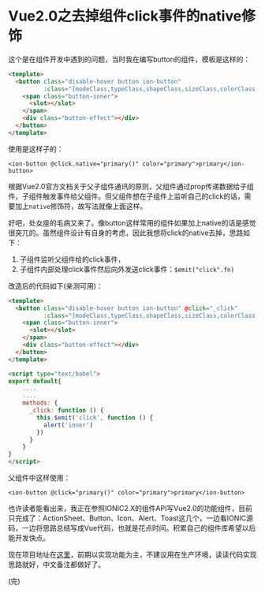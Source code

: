 # Vue2.0之去掉组件click事件的native修饰

这个是在组件开发中遇到的问题，当时我在编写button的组件，模板是这样的：


```html
<template>
  <button class="disable-hover button ion-button"
          :class="[modeClass,typeClass,shapeClass,sizeClass,colorClass,roleClass,strongClass]">
    <span class="button-inner">
      <slot></slot>
    </span>
    <div class="button-effect"></div>
  </button>
</template>
```

使用是这样子的：

```
<ion-button @click.native="primary()" color="primary">primary</ion-button>
```


根据Vue2.0官方文档关于父子组件通讯的原则，父组件通过prop传递数据给子组件，子组件触发事件给父组件。但父组件想在子组件上监听自己的click的话，需要加上```native```修饰符，故写法就像上面这样。

好吧，处女座的毛病又来了。像button这样常用的组件如果加上native的话是感觉很突兀的。虽然组件设计有自身的考虑，因此我想将click的native去掉，思路如下：

1. 子组件监听父组件给的click事件，
2. 子组件内部处理click事件然后向外发送click事件：```$emit("click".fn)```

改造后的代码如下(亲测可用)：

```html
<template>
  <button class="disable-hover button ion-button" @click="_click"
          :class="[modeClass,typeClass,shapeClass,sizeClass,colorClass,roleClass,strongClass]">
    <span class="button-inner">
      <slot></slot>
    </span>
    <div class="button-effect"></div>
  </button>
</template>

<script type="text/babel">
export default{
    ....
    ....
    methods: {
      _click: function () {
        this.$emit('click', function () {
          alert('inner')
        })
      }
    }
}
</script>
```

父组件中这样使用：

```
<ion-button @click="primary()" color="primary">primary</ion-button>
```

也许读者能看出来，我正在参照IONIC2.X的组件API写Vue2.0的功能组件，目前只完成了：ActionSheet、Button、Icon、Alert、Toast这几个，一边看IONIC源码，一边将思路总结写成Vue代码，也就是花点时间。积累自己的组件库希望以后能开发快点。

现在项目地址在[这里](https://github.com/xiangsongtao/VueMobile)，前期以实现功能为主，不建议用在生产环境，读读代码实现思路就好，中文备注都做好了。

(完)